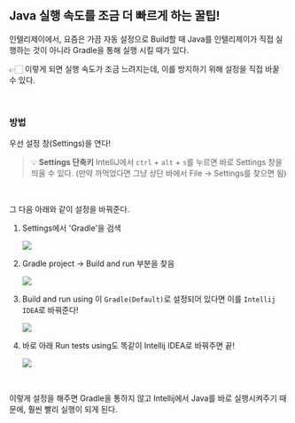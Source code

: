 ## Java 실행 속도를 조금 더 빠르게 하는 꿀팁!


인텔리제이에서, 요즘은 가끔 자동 설정으로 Build할 때 Java를 인텔리제이가 직접 실행하는 것이 아니라 Gradle을 통해 실행 시킬 때가 있다.

👉🏻 이렇게 되면 실행 속도가 조금 느려지는데, 이를 방지하기 위해 설정을 직접 바꿀 수 있다.


<br>

### 방법

우선 설정 창(Settings)을 연다!


> 💡 **Settings 단축키**
> IntelliJ에서 `ctrl` + `alt` + `s`를 누르면 바로 Settings 창을 띄울 수 있다.
> (만약 까먹었다면 그냥 상단 바에서 File -> Settings를 찾으면 됨)

<br>

그 다음 아래와 같이 설정을 바꿔준다.


1. Settings에서 'Gradle'을 검색

   ![](https://velog.velcdn.com/images/sw_smj/post/15581578-dd59-401e-84e0-07eec060a2a6/image.png)


2. Gradle project → Build and run 부분을 찾음

   ![](https://velog.velcdn.com/images/sw_smj/post/3462951b-645e-458b-a038-a6b98adab059/image.png)


3. Build and run using 이 `Gradle(Default)`로 설정되어 있다면 이를 `Intellij IDEA`로 바꿔준다!

   ![](https://velog.velcdn.com/images/sw_smj/post/760d892a-4dec-4cb2-9f7d-4c847841d65c/image.png)


4. 바로 아래 Run tests using도 똑같이 Intellij IDEA로 바꿔주면 끝!
   
   ![](https://velog.velcdn.com/images/sw_smj/post/3a813cde-28b7-4461-88bd-5b65929ea305/image.png)




<br>

이렇게 설정을 해주면 Gradle을 통하지 않고 Intellij에서 Java를 바로 실행시켜주기 때문에, 훨씬 빨리 실행이 되게 된다.
